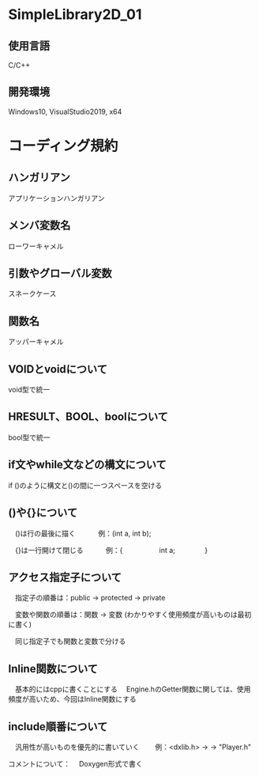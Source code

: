# SimpleLibrary2D_01

## 使用言語
C/C++

## 開発環境
Windows10, VisualStudio2019, x64

# コーディング規約

## ハンガリアン
アプリケーションハンガリアン

## メンバ変数名
ローワーキャメル

## 引数やグローバル変数
スネークケース

## 関数名
アッパーキャメル

## VOIDとvoidについて
void型で統一

## HRESULT、BOOL、boolについて
bool型で統一

## if文やwhile文などの構文について
if ()のように構文と()の間に一つスペースを空ける

## ()や{}について
　()は行の最後に描く　
　　例：(int a, int b);

　{}は一行開けて閉じる　
　　例：{
　　　　　int a;
　　　　}

## アクセス指定子について
　指定子の順番は：public -> protected -> private

　変数や関数の順番は：関数 -> 変数 (わかりやすく使用頻度が高いものは最初に書く)

　同じ指定子でも関数と変数で分ける

## Inline関数について
　基本的にはcppに書くことにする
　Engine.hのGetter関数に関しては、使用頻度が高いため、今回はInline関数にする

## include順番について
　汎用性が高いものを優先的に書いていく
　　例：<dxlib.h> -> -> "Player.h"

コメントについて：
　Doxygen形式で書く